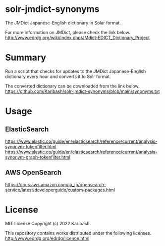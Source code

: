 # solr-jmdict-synonyms

The JMDict Japanese-English dictionary in Solar format.

For more information on JMDict, please check the link below.  
http://www.edrdg.org/wiki/index.php/JMdict-EDICT_Dictionary_Project

# Summary

Run a script that checks for updates to the JMDict Japanese-English dictionary every hour and converts it to Solr format.

The converted dictionary can be downloaded from the link below.  
https://github.com/Karibash/solr-jmdict-synonyms/blob/main/synonyms.txt

# Usage

## ElasticSearch

https://www.elastic.co/guide/en/elasticsearch/reference/current/analysis-synonym-tokenfilter.html
https://www.elastic.co/guide/en/elasticsearch/reference/current/analysis-synonym-graph-tokenfilter.html

## AWS OpenSearch

https://docs.aws.amazon.com/ja_jp/opensearch-service/latest/developerguide/custom-packages.html

# License

MIT License
Copyright (c) 2022 Karibash.

This repository contains works distributed under the following licenses.  
http://www.edrdg.org/edrdg/licence.html
